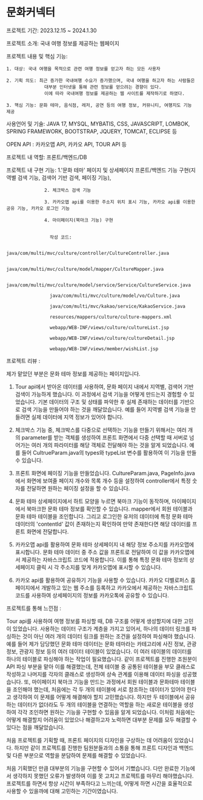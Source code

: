 # 문화커넥터
프로젝트 기간: 2023.12.15 ~ 2024.1.30 

프로젝트 소개: 국내 여행 정보를 제공하는 웹페이지 

프로젝트 내용 및 핵심 기능:

    1. 대상: 국내 여행을 목적으로 관련 여행 정보를 얻고자 하는 모든 사용자
    
    2. 기획 의도: 최근 증가한 국내여행 수요가 증가했으며, 국내 여행을 하고자 하는 사람들은 
                  대부분 인터넷을 통해 관련 정보를 얻으려는 경향이 있다. 
                  이에 따라 국내여행 정보를 제공하는 웹 사이트를 제작하기로 하였다.
    
    3. 핵심 기능: 문화 테마, 음식점, 레저, 공연 등의 여행 정보, 커뮤니티, 여행지도 기능 제공 

    

사용언어 및 기술: JAVA 17, MYSQL, MYBATIS, CSS, JAVASCRIPT, LOMBOK, SPRING FRAMEWORK, BOOTSTRAP, JQUERY, TOMCAT, ECLIPSE 등


OPEN API : 카카오맵 API, 카카오 API, TOUR API 등

프로젝트 내 역할:  프론트/백엔드/DB

프로젝트 내 구현 기능:
                  1.'문화 테마' 페이지 및 상세페이지 프론트/백엔드 기능 구현(지역별 검색 기능, 검색어 기반 검색, 페이징 기능),
                  
                  2. 체크박스 검색 기능
                  
                  3. 카카오맵 api를 이용한 주소지 위치 표시 기능, 카카오 api를 이용한 공유 기능, 카카오 로그인 기능
                  
                  4. 마이페이지(북마크 기능) 구현
                 

                    작성 코드:

                    java/com/multi/mvc/culture/controller/CultureController.java
                    
                    java/com/multi/mvc/culture/model/mapper/CultureMapper.java
                    
                    java/com/multi/mvc/culture/model/service/Service/CultureService.java
                    
                    java/com/multi/mvc/culture/model/vo/Culture.java
                    
                    java/com/multi/mvc/kakao/service/KakaoService.java
                    
                    resources/mappers/culture/culture-mappers.xml
                    
                    webapp/WEB-INF/views/culture/cultureList.jsp
                    
                    webapp/WEB-INF/views/culture/cultureDetail.jsp
                    
                    webapp/WEB-INF/views/member/wishList.jsp


프로젝트 리뷰 : 

제가 맡았던 부분은 문화 테마 정보를 제공하는 페이지입니다. 

1. Tour api에서 받아온 데이터를 사용하여, 문화 페이지 내에서 지역별, 검색어 기반 검색이 가능하게 했습니다. 이 과정에서 검색 기능을 어떻게 만드는지 경험할 수 있었습니다. 기본 데이터의 구조 및 상태를 파악한 후 실제 존재하는 데이터를 기반으로 검색 기능을 만들어야 하는 것을 깨달았습니다. 예를 들어 지역별 검색 기능을 만들려면 실제 데이터에 지역 정보가 있어야 합니다. 
                    
2. 체크박스 기능 중, 체크박스를 다중으로 선택하는 기능을 만들기 위해서는 여러 개의 parameter를 받는 객체를 생성하여 프론트 화면에서 다중 선택할 때 서버로 넘어가는 여러 개의 파라미터를 해당 객체로 전달해야 하는 것을 알게 되었습니다. 예를 들어 CultrueParam.java의 types와 typeList 변수를 활용하여 이 기능을 만들 수 있습니다.

3. 프론트 화면에 페이징 기능을 만들었습니다. CultureParam.java, PageInfo.java 에서 화면에 보여줄 페이지 개수와 목록 개수 등을 설정하여 controller에서 특정 숫자를 전달하면 원하는 페이징 설정을 할 수 있습니다.

4. 문화 테마 상세페이지에서 하트 모양을 누르면 북마크 기능이 동작하며, 마이페이지에서 북마크한 문화 테마 정보를 확인할 수 있습니다. mapper에서 회원 테이블과 문화 테마 테이블을 조인합니다. 그리고 로그인한 유저의 데이터에 특정 문화 테마 데이터의 'contentId' 값이 존재하는지 확인하여 만약 존재한다면 해당 데이터를 프론트 화면에 전달합니다.

5. 카카오맵 api를 활용하여 문화 테마 상세페이지 내 해당 정보 주소지를 카카오맵에 표시합니다. 문화 테마 데이터 중 주소 값을 프론트로 전달하여 이 값을 카카오맵에서 제공하는 자바스크립트 코드에 적용합니다. 이를 통해 특정 문화 테마 정보의 상세페이지 클릭 시 각 주소지를 맞게 카카오맵에 표시할 수 있습니다.

6. 카카오 api를 활용하여 공유하기 기능을 사용할 수 있습니다. 카카오 디벨로퍼스 홈페이지에서 개발하고 있는 웹 주소를 등록하고 카카오에서 제공하는 자바스크립트 코드를 사용하여 상세페이지의 정보를 카카오톡에 공유할 수 있습니다.

프로젝트를 통해 느낀점 :

Tour api를 사용하여 여행 정보를 파싱할 때, DB 구조를 어떻게 생성할지에 대한 고민이 있었습니다. 사용하는 데이터 구조가 계층을 가지고 있어서, 하나의 데이터 링크를 파싱하는 것이 아닌 여러 개의 데이터 링크를 원하는 조건을 설정하여 파싱해야 했습니다. 예를 들어 제가 담당했던 문화 테마 데이터는 
문화 테마라는 카테고리에 사진 정보, 관광 정보, 관광지 정보 등의 여러 데이터 테이블이 있었습니다. 이 여러 테이블의 데이터를 하나의 테이블로 파싱해야 하는 작업이 필요했습니다.  같이 프로젝트를 진행한 조원분이 API 파싱 부분을 맡아 이를 해결했는데, 전체 테이블 중 공통된 테이블을 부모 클래스로 작성하고 나머지를 각자의 클래스로 생성하여 상속 관계를 이용해 데이터 파싱을 성공했습니다. 또, 마이페이지 북마크 기능을 만드는 과정에서 회원 테이블과 문화테마 테이블을 조인해야 했는데, 처음에는 각 두 개의 테이블에 서로 참조하는 데이터가 있어야 한다고 생각하여 이 문제를 어떻게 해결해야 할지 고민했습니다. 하지만 두 테이블에서 공유하는 데이터가 없더라도 두 개의 테이블을 연결하는 역할을 하는 새로운 테이블을 생성하여 각각 조인하면 원하는 기능을 구현할 수 있음을 알게 되었습니다. 이처럼 처음에는 어떻게 해결할지 어려움이 있었으나 해결하고자 노력하면 대부분 문제를 모두 해결할 수 있다는 점을 깨달았습니다. 

처음 프로젝트를 기획할 때, 프론트 페이지의 디자인을 구상하는 데 어려움이 있었습니다. 하지만 같이 프로젝트를 진행한 팀원분들과의 소통을 통해 프론트 디자인과 백엔드 및 다른 부분으로 역할을 분담하여 문제를 해결할 수 있었습니다. 

처음 기획했던 만큼 대부분의 기능을 구현할 수 있어서 기뻤습니다. 다만 완료한 기능에서 생각하지 못했던 오류가 발생하여 이를 못 고치고 프로젝트를 마무리 해야했습니다. 프로젝트를 하면서 항상 시간이 부족하다고 느끼는데, 어떻게 하면 시간을 효율적으로 사용할 수 있을까에 대해 고민하는 기간이였습니다.  
